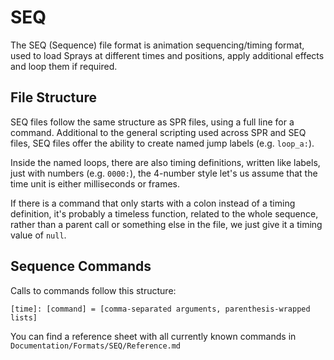 # SEQ

The SEQ \(Sequence\) file format is animation sequencing/timing format, used to load Sprays at different times and positions, apply additional effects and loop them if required.

## File Structure

SEQ files follow the same structure as SPR files, using a full line for a command. Additional to the general scripting used across SPR and SEQ files, SEQ files offer the ability to create named jump labels \(e.g. `loop_a:`\).

Inside the named loops, there are also timing definitions, written like labels, just with numbers \(e.g. `0000:`\), the 4-number style let's us assume that the time unit is either milliseconds or frames.

If there is a command that only starts with a colon instead of a timing definition, it's probably a timeless function, related to the whole sequence, rather than a parent call or something else in the file, we just give it a timing value of `null`.

## Sequence Commands

Calls to commands follow this structure:

```text
[time]: [command] = [comma-separated arguments, parenthesis-wrapped lists]
```

You can find a reference sheet with all currently known commands in `Documentation/Formats/SEQ/Reference.md`

